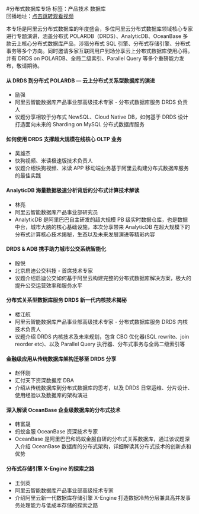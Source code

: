 #分布式数据库专场标签：<kbd>产品技术</kbd> <kbd>数据库</kbd><br>回播地址：[点击跳转观看视频](https://alhlsvodhls08.e.vhall.com/mp4record/DistributedDatabase.mp4)本专场是阿里云分布式数据库的年度盛会，多位阿里云分布式数据库领域核心专家进行专题演讲，涵盖分布式 POLARDB（DRDS）、AnalyticDB、OceanBase 多款云上核心分布式数据库产品，涉猎分布式 SQL 引擎、分布式存储引擎、分布式事务等多个方向。同时邀请多家互联网用户到场分享云上分布式数据库使用心得。并有 DRDS on POLARDB、全局二级索引、Parallel Query 等多个重磅能力发布，敬请期待。#### 从 DRDS 到分布式 POLARDB — 云上分布式关系型数据库的演进* 励强* 阿里云智能数据库产品事业部高级技术专家 - 分布式数据库服务 DRDS 负责人*  议题分享相较于分布式 NewSQL、Cloud Native DB，如何基于 DRDS 设计打造面向未来的 Sharding on MySQL 分布式数据库服务#### 如何使用 DRDS 支撑超大规模在线核心 OLTP 业务* 吴雄杰* 快狗视频、米读极速版技术负责人* 议题介绍快狗视频、米读 APP 移动端业务基于阿里云构建分布式数据库服务的最佳实践#### AnalyticDB 海量数据极速分析背后的分布式计算技术解读* 林亮* 阿里云智能数据库产品事业部研究员* AnalyticDB 是阿里巴巴自主研发的超大规模 PB 级实时数据仓库，也是数据中台，城市大脑的核心基础设施，本次分享带来 AnalyticDB 在超大规模下的分布式计算核心技术揭秘，生态以及未来发展演进等精彩内容#### DRDS & ADB 携手助力城市公交系统智能化* 殷悦* 北京启迪公交科技 - 首席技术专家* 议题介绍启迪公交如何基于阿里云构建完整的分布式数据库解决方案，极大的提升公交运营效率和服务水平#### 分布式关系型数据库服务 DRDS 新一代内核技术揭秘* 楼江航* 阿里云智能数据库产品事业部高级技术专家  -  分布式数据库服务 DRDS 内核技术负责人* 议题介绍 DRDS 内核技术及未来规划，包含 CBO 优化器(SQL rewrite、join reorder etc)、以及 Parallel Query 执行器、分布式事务与全局二级索引等#### 金融级应用从传统数据库架构迁移至 DRDS 分享* 赵怀刚* 汇付天下资深数据库 DBA* 介绍从传统数据库到分布式数据库的思考，以及 DRDS 日常运维、分片设计、使用经验以及数据库的架构演进#### 深入解读 OceanBase 企业级数据库的分布式技术* 韩富晟* 蚂蚁金服 OceanBase 资深技术专家* OceanBase 是阿里巴巴和蚂蚁金服自研的分布式关系数据库，通过该议题深入介绍 OceanBase 数据库的分布式架构，详细解读其分布式技术的创新点和优势#### 分布式存储引擎 X-Engine 的探索之路* 王剑英* 阿里云智能数据库产品事业部高级技术专家* 介绍阿里云新一代数据库存储引擎 X-Engine 打造数据冷热分层兼具高并发事务处理能力与低成本存储的探索之路